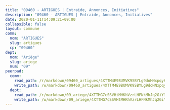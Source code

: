 ```yaml
---
title: "09460 - ARTIGUES | Entraide, Annonces, Initiatives"
description: "09460 - ARTIGUES | Entraide, Annonces, Initiatives"
date: 2020-01-11T14:09:21+09:00
collapsible: false
layout: commune
comm:
  nom: "ARTIGUES"
  slug: artigues
  cp: "09460"
dept:
  nom: "Ariège"
  slug: ariege
  num: "09"
peerpad:
  comm:
    read_path: /r/markdown/09460_artigues/4XTTM4E9BUMVK9SBYLg9doHNxpqyHqu7VGs36GL4QpxrXRdvR
    write_path: /w/markdown/09460_artigues/4XTTM4E9BUMVK9SBYLg9doHNxpqyHqu7VGs36GL4QpxrXRdvR-K3TgTiEkirG2AZgW8uqVHKdtn7zVEg6tkMYsQyhmMixMxRwB24vJawPYmaXKcxDLgJ1ZcRN6x6Dzcc1kpKZu4UH4UeqJFGcerZHgmvo9qCbUixckqNBqAW75yMw9PLn71vkWW9YD
  dept:
    read_path: /r/markdown/09_ariege/4XTTMG7cSSVHtMHKhVzrLHFNkMhJq2GiY37tW1RLaySvmC5m7
    write_path: /w/markdown/09_ariege/4XTTMG7cSSVHtMHKhVzrLHFNkMhJq2GiY37tW1RLaySvmC5m7-K3TgTss1C8HjViVkpwivQX7MahnqC11ekSJQuYEnrMDTmDE1FfJsoB9BatqQw5xZL2YVE8soFWdt5YbjPCiw8Nef7nnDAgssxyMxh5u11RAcuqPo3TLSQutK9TFNiNP3xhEoTkkD
---
```


